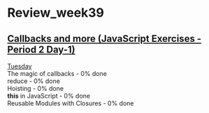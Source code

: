 # Review_week39

## [Callbacks and more (JavaScript Exercises - Period 2 Day-1)](https://docs.google.com/document/d/1vl8J-PUiFIzUt6jCE9gGpiw5XvOW1L3FeouTiWemwt8/edit)  
[Tuesday](./review_week39_tuesday/README.md)  
The magic of callbacks - 0% done  
reduce - 0% done  
Hoisting - 0% done  
**this** in JavaScript - 0% done  
Reusable Modules with Closures  - 0% done  

